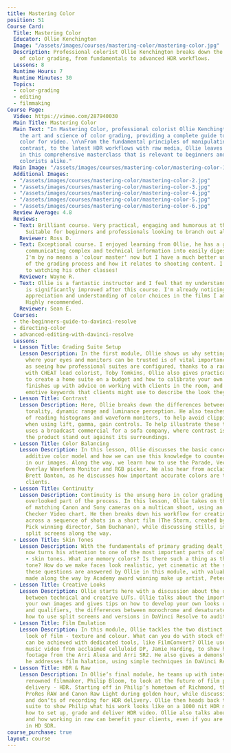 ```yaml
---
title: Mastering Color
position: 51
Course Card:
  Title: Mastering Color
  Educator: Ollie Kenchington
  Image: "/assets/images/courses/mastering-color/mastering-color.jpg"
  Description: Professional colorist Ollie Kenchington breaks down the art and science
    of color grading, from fundamentals to advanced HDR workflows.
  Lessons: 8
  Runtime Hours: 7
  Runtime Minutes: 30
  Topics:
  - color-grading
  - editing
  - filmmaking
Course Page:
  Video: https://vimeo.com/287940030
  Main Title: Mastering Color
  Main Text: "In Mastering Color, professional colorist Ollie Kenchington deconstructs
    the art and science of color grading, providing a complete guide to professional
    color for video. \n\nFrom the fundamental principles of manipulating color and
    contrast, to the latest HDR workflows with raw media, Ollie leaves no stone un-turned
    in this comprehensive masterclass that is relevant to beginners and professional
    colorists alike."
  Main Image: "/assets/images/courses/mastering-color/mastering-color-1.jpg"
  Additional Images:
  - "/assets/images/courses/mastering-color/mastering-color-2.jpg"
  - "/assets/images/courses/mastering-color/mastering-color-3.jpg"
  - "/assets/images/courses/mastering-color/mastering-color-4.jpg"
  - "/assets/images/courses/mastering-color/mastering-color-5.jpg"
  - "/assets/images/courses/mastering-color/mastering-color-6.jpg"
  Review Average: 4.8
  Reviews:
  - Text: Brilliant course. Very practical, engaging and humorous at the same time.
      Suitable for beginners and professionals looking to branch out alike.
    Reviewer: Ross D.
  - Text: Exceptional course. I enjoyed learning from Ollie, he has a great way of
      communicating complex and technical information into easily digestible concepts.
      I'm by no means a 'colour master' now but I have a much better understanding
      of the grading process and how it relates to shooting content. I'm looking forward
      to watching his other classes!
    Reviewer: Wayne R.
  - Text: Ollie is a fantastic instructor and I feel that my understanding of color
      is significantly improved after this course. I'm already noticing a greater
      appreciation and understanding of color choices in the films I am watching.
      Highly recommended.
    Reviewer: Sean E.
  Courses:
  - the-beginners-guide-to-davinci-resolve
  - directing-color
  - advanced-editing-with-davinci-resolve
  Lessons:
  - Lesson Title: Grading Suite Setup
    Lesson Description: In the first module, Ollie shows us why setting up an environment
      where your eyes and monitors can be trusted is of vital importance. As well
      as seeing how professional suites are configured, thanks to a rare interview
      with CHEAT lead colorist, Toby Tomkins, Ollie also gives practical tips on how
      to create a home suite on a budget and how to calibrate your own monitors. He
      finishes up with advice on working with clients in the room, and how to decode
      emotive keywords that clients might use to describe the look they are after.
  - Lesson Title: Contrast
    Lesson Description: Here, Ollie breaks down the differences between contrast,
      tonality, dynamic range and luminance perception. He also teaches us the fundamentals
      of reading histograms and waveform monitors, to help avoid clipping and crushing
      when using lift, gamma, gain controls. To help illustrate these topics, Ollie
      uses a broadcast commercial for a sofa company, where contrast is used to make
      the product stand out against its surroundings.
  - Lesson Title: Color Balancing
    Lesson Description: In this lesson, Ollie discusses the basic concepts of the
      additive color model and how we can use this knowledge to counteract color casts
      in our images. Along the way, we learn how to use the Parade, Vectorscope, RGB
      Overlay Waveform Monitor and RGB picker. We also hear from acclaimed cinematographer
      Brett Danton, as he discusses how important accurate colors are to him and his
      clients.
  - Lesson Title: Continuity
    Lesson Description: Continuity is the unsung hero in color grading, and an often
      overlooked part of the process. In this lesson, Ollie takes on the challenge
      of matching Canon and Sony cameras on a multicam shoot, using an X-Rite Color
      Checker Video chart. He then breaks down his workflow for creating visual harmony
      across a sequence of shots in a short film (The Storm, created by Vimeo Staff
      Pick winning director, Sam Buchanan), while discussing stills, image wipes and
      split screens along the way.
  - Lesson Title: Skin Tones
    Lesson Description: With the fundamentals of primary grading dealt with, Ollie
      now turns his attention to one of the most important parts of color grading
      - skin tones. What are memory colors? Is there such a thing as the perfect skin
      tone? How do we make faces look realistic, yet cinematic at the same time? All
      these questions are answered by Ollie in this module, with valuable contributions
      made along the way by Academy award winning make up artist, Peter Swords King.
  - Lesson Title: Creative Looks
    Lesson Description: Ollie starts here with a discussion about the differences
      between technical and creative LUTs. Ollie talks about the importance of owning
      your own images and gives tips on how to develop your own looks using curves
      and qualifiers, the differences between monochrome and desaturated looks and
      how to use split screens and versions in DaVinci Resolve to audition looks quickly.
  - Lesson Title: Film Emulation
    Lesson Description: In this module, Ollie tackles the two distinct areas of the
      look of film - texture and colour. What can you do with stock effects? What
      can be achieved with dedicated tools, like FilmConvert? Ollie uses the latest
      music video from acclaimed celluloid DP, Jamie Harding, to show how he matches
      footage from the Arri Alexa and Arri SR2. He also gives a demonstration of how
      he addresses film halation, using simple techniques in DaVinci Resolve.
  - Lesson Title: HDR & Raw
    Lesson Description: In Ollieʼs final module, he teams up with internationally
      renowned filmmaker, Philip Bloom, to look at the future of film production and
      delivery - HDR. Starting off in Philipʼs hometown of Richmond, the pair shoot
      ProRes RAW and Canon Raw Light during golden hour, while discussing the dos
      and donʼts of recording for HDR delivery. Ollie then heads back to the grading
      suite to show Philip what his work looks like on a 1000 nit HDR monitor, and
      how to set up, grade and deliver HDR video. Ollie also talks about raw workflow
      and how working in raw can benefit your clients, even if you are only delivering
      in HD SDR.
course_purchase: true
layout: course
---
```


